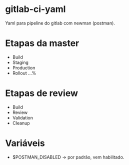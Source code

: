 # gitlab-ci-yaml

Yaml para pipeline do gitlab com newman (postman).

# Etapas da master

- Build
- Staging
- Production
- Rollout ...%

# Etapas de review

- Build
- Review
- Validation
- Cleanup

# Variáveis

- $POSTMAN_DISABLED -> por padrão, vem habilitado.
